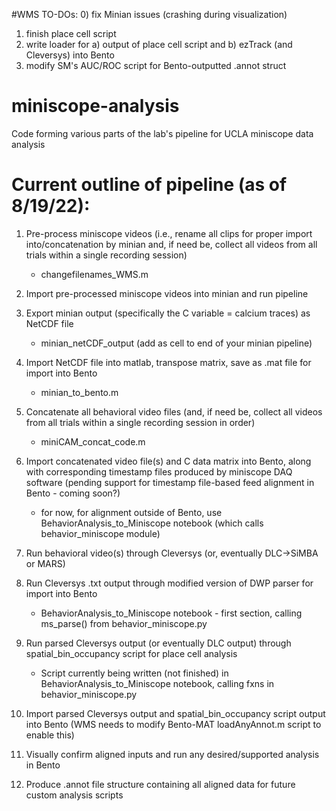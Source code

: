 #WMS TO-DOs:
0) fix Minian issues (crashing during visualization)
1) finish place cell script
2) write loader for a) output of place cell script and b) ezTrack (and Cleversys) into Bento
3) modify SM's AUC/ROC script for Bento-outputted .annot struct



# miniscope-analysis
Code forming various parts of the lab's pipeline for UCLA miniscope data analysis

# Current outline of pipeline (as of 8/19/22):
1) Pre-process miniscope videos (i.e., rename all clips for proper import into/concatenation by minian and, if need be, collect all videos from all trials within a single recording session)
    - changefilenames_WMS.m

2) Import pre-processed miniscope videos into minian and run pipeline

3) Export minian output (specifically the C variable = calcium traces) as NetCDF file 
    - minian_netCDF_output (add as cell to end of your minian pipeline)

4) Import NetCDF file into matlab, transpose matrix, save as .mat file for import into Bento
    - minian_to_bento.m

5) Concatenate all behavioral video files (and, if need be, collect all videos from all trials within a single recording session in order)
    - miniCAM_concat_code.m

6) Import concatenated video file(s) and C data matrix into Bento, along with corresponding timestamp files produced by miniscope DAQ software (pending support for timestamp file-based feed alignment in Bento - coming soon?)
    - for now, for alignment outside of Bento, use BehaviorAnalysis_to_Miniscope notebook (which calls behavior_miniscope module)

7) Run behavioral video(s) through Cleversys (or, eventually DLC->SiMBA or MARS)

8) Run Cleversys .txt output through modified version of DWP parser for import into Bento
    - BehaviorAnalysis_to_Miniscope notebook - first section, calling ms_parse() from behavior_miniscope.py
    
9) Run parsed Cleversys output (or eventually DLC output) through spatial_bin_occupancy script for place cell analysis
    - Script currently being written (not finished) in BehaviorAnalysis_to_Miniscope notebook, calling fxns in behavior_miniscope.py

10) Import parsed Cleversys output and spatial_bin_occupancy script output into Bento (WMS needs to modify Bento-MAT loadAnyAnnot.m script to enable this)

11) Visually confirm aligned inputs and run any desired/supported analysis in Bento

12) Produce .annot file structure containing all aligned data for future custom analysis scripts
